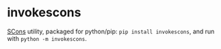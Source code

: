 # invokescons

[SCons](https://scons.org/) utility, packaged for python/pip: ``pip install invokescons``, and run with ``python -m invokescons``.
